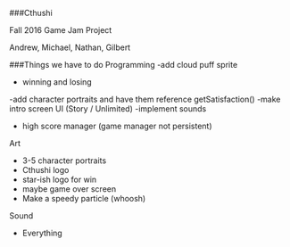 ###Cthushi

Fall 2016 Game Jam Project

Andrew, Michael, Nathan, Gilbert


###Things we have to do
Programming
-add cloud puff sprite
- winning and losing

-add character portraits and have them reference getSatisfaction()
-make intro screen UI (Story / Unlimited)
-implement sounds
- high score manager (game manager not persistent)

Art
- 3-5 character portraits
- Cthushi logo
- star-ish logo for win
- maybe game over screen
- Make a speedy particle (whoosh)

Sound
- Everything